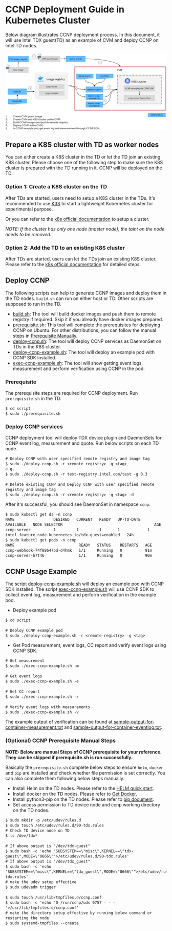 # CCNP Deployment Guide in Kubernetes Cluster

Below diagram illustrates CCNP deployment process. In this document, it will use Intel TDX guest(TD) as an example of CVM and deploy CCNP on Intel TD nodes.

![Deployment diagram](../../docs/ccnp-deployment-k8s.png)


## Prepare a K8S cluster with TD as worker nodes

You can either create a K8S cluster in the TD or let the TD join an existing K8S cluster. Please choose one of the following step to make sure the K8S cluster is prepared with the TD running in it. CCNP will be deployed on the TD.

### Option 1: Create a K8S cluster on the TD
After TDs are started, users need to setup a K8S cluster in the TDs. It's recommended to use [K3S](https://docs.k3s.io/) to start a lightweight Kubernetes cluster for experimental purpose.

Or you can refer to the [k8s official documentation](https://kubernetes.io/docs/home/) to setup a cluster. 

_NOTE: If the cluster has only one node (master node), the taint on the node needs to be removed._

### Option 2: Add the TD to an existing K8S cluster
After TDs are started, users can let the TDs join an existing K8S cluster. Please refer to the [k8s official documentation](https://kubernetes.io/docs/reference/setup-tools/kubeadm/kubeadm-join/) for detailed steps.

## Deploy CCNP

The following scripts can help to generate CCNP images and deploy them in the TD nodes. `build.sh` can run on either host or TD. Other scripts are supposed to run in the TD.

- [build.sh](../../container/build.sh): The tool will build docker images and push them to remote registry if required. Skip it if you already have docker images prepared.
- [prerequisite.sh](../kubernetes/script/prerequisite.sh): This tool will complete the prerequisites for deploying CCNP on Ubuntu. For other distributions, you can follow the manual steps in [Prerequisite Manually](#optional-ccnp-prerequisite-manual-steps).
- [deploy-ccnp.sh](../kubernetes/script/deploy-ccnp.sh): The tool will deploy CCNP services as DaemonSet on TDs in the K8S cluster.
- [deploy-ccnp-example.sh](../kubernetes/script/deploy-ccnp-example.sh): The tool will deploy an example pod with CCNP SDK installed.
- [exec-ccnp-example.sh](../kubernetes/script/exec-ccnp-example.sh): The tool will show getting event logs, measurement and perform verification using CCNP in the pod.


### Prerequisite
The prerequisite steps are required for CCNP deployment. Run `prerequisite.sh` in the TD. 
```
$ cd script
$ sudo ./prerequisite.sh
```

### Deploy CCNP services
CCNP deployment tool will deploy TDX device plugin and DaemonSets for CCNP event log, measurement and quote.
Run below scripts on each TD node.

```
# Deploy CCNP with user specified remote registry and image tag
$ sudo ./deploy-ccnp.sh -r <remote registry> -g <tag>
e.g.
$ sudo ./deploy-ccnp.sh -r test-registry.intel.com/test -g 0.3

# Delete existing CCNP and Deploy CCNP with user specified remote registry and image tag
$ sudo ./deploy-ccnp.sh -r <remote registry> -g <tag> -d

```

After it's successful, you should see DaemonSet in namespace `ccnp`.

```
$ sudo kubectl get ds -n ccnp
NAME                 DESIRED   CURRENT   READY   UP-TO-DATE   AVAILABLE   NODE SELECTOR                                        AGE
ccnp-server          1         1         1       1            1           intel.feature.node.kubernetes.io/tdx-guest=enabled   24h
$ sudo kubectl get pods -n ccnp
NAME                            READY   STATUS    RESTARTS   AGE
ccnp-webhook-74f88647bd-d4hmk   1/1     Running   0          91m
ccnp-server-h7t46               1/1     Running   0          90m
```

## CCNP Usage Example
The script [deploy-ccnp-example.sh](../kubernetes/script/deploy-ccnp-example.sh) will deploy an example pod with CCNP SDK installed.
The script [exec-ccnp-example.sh](../kubernetes/script/exec-ccnp-example.sh) will use CCNP SDK to collect event log, measurement and perform verification in the example pod.

- Deploy example pod
```
$ cd script

# Deploy CCNP example pod
$ sudo ./deploy-ccnp-example.sh -r <remote-registry> -g <tag>
```

- Get Pod measurement, event logs, CC report and verify event logs using CCNP SDK.

```
# Get measurement
$ sudo ./exec-ccnp-example.sh -m

# Get event logs
$ sudo ./exec-ccnp-example.sh -e

# Get CC report
$ sudo ./exec-ccnp-example.sh -r

# Verify event logs with measurements
$ sudo ./exec-ccnp-example.sh -v
```

The example output of verification can be found at [sample-output-for-container-measurement.txt](../../docs/sample-output-for-container-measurement.txt) and
[sample-output-for-container-eventlog.txt](../../docs/sample-output-for-container-eventlog.txt).


### (Optional) CCNP Prerequisite Manual Steps
__NOTE: Below are manual Steps of CCNP prerequisite for your reference. They can be skipped if prerequisite.sh is run successfully.__

Basically the `prerequisite.sh` complete below steps to ensure `helm`, `docker` and `pip` are installed and check whether file permission is set correctly.
You can also complete them following below steps manually.
- Install Helm on the TD nodes. Please refer to the [HELM quick start](https://helm.sh/docs/intro/quickstart/).
- Install docker on the TD nodes. Please refer to [Get Docker](https://docs.docker.com/get-docker/).
- Install python3-pip on the TD nodes. Please refer to [pip document](https://pip.pypa.io/en/stable/installation/).
- Set access permission to TD device node and ccnp working directory on the TD nodes.
```
$ sudo mkdir -p /etc/udev/rules.d
$ sudo touch /etc/udev/rules.d/90-tdx.rules
# Check TD device node on TD
$ ls /dev/tdx*

# If above output is "/dev/tdx-guest"
$ sudo bash -c 'echo "SUBSYSTEM==\"misc\",KERNEL==\"tdx-guest\",MODE=\"0666\"">/etc/udev/rules.d/90-tdx.rules'
# If above output is "/dev/tdx_guest"
$ sudo bash -c 'echo "SUBSYSTEM==\"misc\",KERNEL==\"tdx_guest\",MODE=\"0666\"">/etc/udev/rules.d/90-tdx.rules'
# make the udev setup effective
$ sudo udevadm trigger

$ sudo touch /usr/lib/tmpfiles.d/ccnp.conf
$ sudo bash -c 'echo "D /run/ccnp/uds 0757 - - -">/usr/lib/tmpfiles.d/ccnp.conf'
# make the directory setup effective by running below command or restarting the node
$ sudo systemd-tmpfiles --create
```